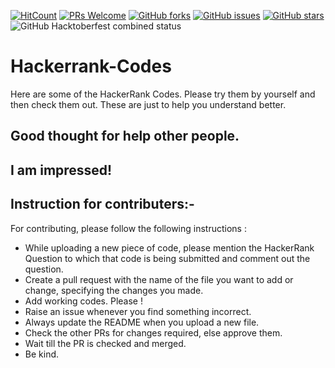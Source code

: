 [![HitCount](http://hits.dwyl.com/swapnanildutta/Hackerrank-Codes.svg)](http://hits.dwyl.com/swapnanildutta/Hackerrank-Codes)
[![PRs Welcome](https://img.shields.io/badge/PRs-welcome-brightgreen.svg?style=flat-square)](http://makeapullrequest.com) 
[![GitHub forks](https://img.shields.io/github/forks/swapnanildutta/Hackerrank-Codes?style=flat-square)](https://github.com/swapnanildutta/Hackerrank-Codes/network)
[![GitHub issues](https://img.shields.io/github/issues/swapnanildutta/Hackerrank-Codes?style=flat-square)](https://github.com/swapnanildutta/Hackerrank-Codes/issues)
[![GitHub stars](https://img.shields.io/github/stars/swapnanildutta/Hackerrank-Codes?style=flat-square)](https://github.com/swapnanildutta/Hackerrank-Codes/stargazers)
![GitHub Hacktoberfest combined status](https://img.shields.io/github/hacktoberfest/2020/swapnanildutta/Hackerrank-Codes?color=%23072541&label=hacktoberfest%202020&style=flat-square)
# Hackerrank-Codes

Here are some of the HackerRank Codes. Please try them by yourself and then check them out. These are just to help you understand better.
## Good thought for help other people.
## I am impressed!
## Instruction for contributers:-

For contributing, please follow the following instructions :

- While uploading a new piece of code, please mention the HackerRank Question to which that code is being submitted and comment out the question.
- Create a pull request with the name of the file you want to add or change, specifying the changes you made.
- Add working codes. Please !
- Raise an issue whenever you find something incorrect.
- Always update the README when you upload a new file.
- Check the other PRs for changes required, else approve them.
- Wait till the PR is checked and merged.
- Be kind.
